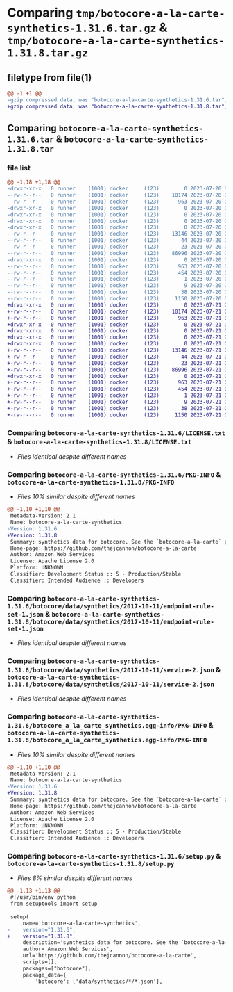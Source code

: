 # Comparing `tmp/botocore-a-la-carte-synthetics-1.31.6.tar.gz` & `tmp/botocore-a-la-carte-synthetics-1.31.8.tar.gz`

## filetype from file(1)

```diff
@@ -1 +1 @@
-gzip compressed data, was "botocore-a-la-carte-synthetics-1.31.6.tar", last modified: Thu Jul 20 01:20:43 2023, max compression
+gzip compressed data, was "botocore-a-la-carte-synthetics-1.31.8.tar", last modified: Fri Jul 21 01:21:54 2023, max compression
```

## Comparing `botocore-a-la-carte-synthetics-1.31.6.tar` & `botocore-a-la-carte-synthetics-1.31.8.tar`

### file list

```diff
@@ -1,18 +1,18 @@
-drwxr-xr-x   0 runner    (1001) docker     (123)        0 2023-07-20 01:20:43.862905 botocore-a-la-carte-synthetics-1.31.6/
--rw-r--r--   0 runner    (1001) docker     (123)    10174 2023-07-20 01:20:43.000000 botocore-a-la-carte-synthetics-1.31.6/LICENSE.txt
--rw-r--r--   0 runner    (1001) docker     (123)      963 2023-07-20 01:20:43.862905 botocore-a-la-carte-synthetics-1.31.6/PKG-INFO
-drwxr-xr-x   0 runner    (1001) docker     (123)        0 2023-07-20 01:20:43.862905 botocore-a-la-carte-synthetics-1.31.6/botocore/
-drwxr-xr-x   0 runner    (1001) docker     (123)        0 2023-07-20 01:20:43.862905 botocore-a-la-carte-synthetics-1.31.6/botocore/data/
-drwxr-xr-x   0 runner    (1001) docker     (123)        0 2023-07-20 01:20:43.862905 botocore-a-la-carte-synthetics-1.31.6/botocore/data/synthetics/
-drwxr-xr-x   0 runner    (1001) docker     (123)        0 2023-07-20 01:20:43.862905 botocore-a-la-carte-synthetics-1.31.6/botocore/data/synthetics/2017-10-11/
--rw-r--r--   0 runner    (1001) docker     (123)    13146 2023-07-20 01:19:55.000000 botocore-a-la-carte-synthetics-1.31.6/botocore/data/synthetics/2017-10-11/endpoint-rule-set-1.json
--rw-r--r--   0 runner    (1001) docker     (123)       44 2023-07-20 01:19:55.000000 botocore-a-la-carte-synthetics-1.31.6/botocore/data/synthetics/2017-10-11/examples-1.json
--rw-r--r--   0 runner    (1001) docker     (123)       23 2023-07-20 01:19:55.000000 botocore-a-la-carte-synthetics-1.31.6/botocore/data/synthetics/2017-10-11/paginators-1.json
--rw-r--r--   0 runner    (1001) docker     (123)    86996 2023-07-20 01:19:55.000000 botocore-a-la-carte-synthetics-1.31.6/botocore/data/synthetics/2017-10-11/service-2.json
-drwxr-xr-x   0 runner    (1001) docker     (123)        0 2023-07-20 01:20:43.862905 botocore-a-la-carte-synthetics-1.31.6/botocore_a_la_carte_synthetics.egg-info/
--rw-r--r--   0 runner    (1001) docker     (123)      963 2023-07-20 01:20:43.000000 botocore-a-la-carte-synthetics-1.31.6/botocore_a_la_carte_synthetics.egg-info/PKG-INFO
--rw-r--r--   0 runner    (1001) docker     (123)      454 2023-07-20 01:20:43.000000 botocore-a-la-carte-synthetics-1.31.6/botocore_a_la_carte_synthetics.egg-info/SOURCES.txt
--rw-r--r--   0 runner    (1001) docker     (123)        1 2023-07-20 01:20:43.000000 botocore-a-la-carte-synthetics-1.31.6/botocore_a_la_carte_synthetics.egg-info/dependency_links.txt
--rw-r--r--   0 runner    (1001) docker     (123)        9 2023-07-20 01:20:43.000000 botocore-a-la-carte-synthetics-1.31.6/botocore_a_la_carte_synthetics.egg-info/top_level.txt
--rw-r--r--   0 runner    (1001) docker     (123)       38 2023-07-20 01:20:43.862905 botocore-a-la-carte-synthetics-1.31.6/setup.cfg
--rw-r--r--   0 runner    (1001) docker     (123)     1150 2023-07-20 01:20:43.000000 botocore-a-la-carte-synthetics-1.31.6/setup.py
+drwxr-xr-x   0 runner    (1001) docker     (123)        0 2023-07-21 01:21:54.339532 botocore-a-la-carte-synthetics-1.31.8/
+-rw-r--r--   0 runner    (1001) docker     (123)    10174 2023-07-21 01:21:54.000000 botocore-a-la-carte-synthetics-1.31.8/LICENSE.txt
+-rw-r--r--   0 runner    (1001) docker     (123)      963 2023-07-21 01:21:54.339532 botocore-a-la-carte-synthetics-1.31.8/PKG-INFO
+drwxr-xr-x   0 runner    (1001) docker     (123)        0 2023-07-21 01:21:54.339532 botocore-a-la-carte-synthetics-1.31.8/botocore/
+drwxr-xr-x   0 runner    (1001) docker     (123)        0 2023-07-21 01:21:54.339532 botocore-a-la-carte-synthetics-1.31.8/botocore/data/
+drwxr-xr-x   0 runner    (1001) docker     (123)        0 2023-07-21 01:21:54.339532 botocore-a-la-carte-synthetics-1.31.8/botocore/data/synthetics/
+drwxr-xr-x   0 runner    (1001) docker     (123)        0 2023-07-21 01:21:54.339532 botocore-a-la-carte-synthetics-1.31.8/botocore/data/synthetics/2017-10-11/
+-rw-r--r--   0 runner    (1001) docker     (123)    13146 2023-07-21 01:21:06.000000 botocore-a-la-carte-synthetics-1.31.8/botocore/data/synthetics/2017-10-11/endpoint-rule-set-1.json
+-rw-r--r--   0 runner    (1001) docker     (123)       44 2023-07-21 01:21:06.000000 botocore-a-la-carte-synthetics-1.31.8/botocore/data/synthetics/2017-10-11/examples-1.json
+-rw-r--r--   0 runner    (1001) docker     (123)       23 2023-07-21 01:21:06.000000 botocore-a-la-carte-synthetics-1.31.8/botocore/data/synthetics/2017-10-11/paginators-1.json
+-rw-r--r--   0 runner    (1001) docker     (123)    86996 2023-07-21 01:21:06.000000 botocore-a-la-carte-synthetics-1.31.8/botocore/data/synthetics/2017-10-11/service-2.json
+drwxr-xr-x   0 runner    (1001) docker     (123)        0 2023-07-21 01:21:54.339532 botocore-a-la-carte-synthetics-1.31.8/botocore_a_la_carte_synthetics.egg-info/
+-rw-r--r--   0 runner    (1001) docker     (123)      963 2023-07-21 01:21:54.000000 botocore-a-la-carte-synthetics-1.31.8/botocore_a_la_carte_synthetics.egg-info/PKG-INFO
+-rw-r--r--   0 runner    (1001) docker     (123)      454 2023-07-21 01:21:54.000000 botocore-a-la-carte-synthetics-1.31.8/botocore_a_la_carte_synthetics.egg-info/SOURCES.txt
+-rw-r--r--   0 runner    (1001) docker     (123)        1 2023-07-21 01:21:54.000000 botocore-a-la-carte-synthetics-1.31.8/botocore_a_la_carte_synthetics.egg-info/dependency_links.txt
+-rw-r--r--   0 runner    (1001) docker     (123)        9 2023-07-21 01:21:54.000000 botocore-a-la-carte-synthetics-1.31.8/botocore_a_la_carte_synthetics.egg-info/top_level.txt
+-rw-r--r--   0 runner    (1001) docker     (123)       38 2023-07-21 01:21:54.339532 botocore-a-la-carte-synthetics-1.31.8/setup.cfg
+-rw-r--r--   0 runner    (1001) docker     (123)     1150 2023-07-21 01:21:54.000000 botocore-a-la-carte-synthetics-1.31.8/setup.py
```

### Comparing `botocore-a-la-carte-synthetics-1.31.6/LICENSE.txt` & `botocore-a-la-carte-synthetics-1.31.8/LICENSE.txt`

 * *Files identical despite different names*

### Comparing `botocore-a-la-carte-synthetics-1.31.6/PKG-INFO` & `botocore-a-la-carte-synthetics-1.31.8/PKG-INFO`

 * *Files 10% similar despite different names*

```diff
@@ -1,10 +1,10 @@
 Metadata-Version: 2.1
 Name: botocore-a-la-carte-synthetics
-Version: 1.31.6
+Version: 1.31.8
 Summary: synthetics data for botocore. See the `botocore-a-la-carte` package for more info.
 Home-page: https://github.com/thejcannon/botocore-a-la-carte
 Author: Amazon Web Services
 License: Apache License 2.0
 Platform: UNKNOWN
 Classifier: Development Status :: 5 - Production/Stable
 Classifier: Intended Audience :: Developers
```

### Comparing `botocore-a-la-carte-synthetics-1.31.6/botocore/data/synthetics/2017-10-11/endpoint-rule-set-1.json` & `botocore-a-la-carte-synthetics-1.31.8/botocore/data/synthetics/2017-10-11/endpoint-rule-set-1.json`

 * *Files identical despite different names*

### Comparing `botocore-a-la-carte-synthetics-1.31.6/botocore/data/synthetics/2017-10-11/service-2.json` & `botocore-a-la-carte-synthetics-1.31.8/botocore/data/synthetics/2017-10-11/service-2.json`

 * *Files identical despite different names*

### Comparing `botocore-a-la-carte-synthetics-1.31.6/botocore_a_la_carte_synthetics.egg-info/PKG-INFO` & `botocore-a-la-carte-synthetics-1.31.8/botocore_a_la_carte_synthetics.egg-info/PKG-INFO`

 * *Files 10% similar despite different names*

```diff
@@ -1,10 +1,10 @@
 Metadata-Version: 2.1
 Name: botocore-a-la-carte-synthetics
-Version: 1.31.6
+Version: 1.31.8
 Summary: synthetics data for botocore. See the `botocore-a-la-carte` package for more info.
 Home-page: https://github.com/thejcannon/botocore-a-la-carte
 Author: Amazon Web Services
 License: Apache License 2.0
 Platform: UNKNOWN
 Classifier: Development Status :: 5 - Production/Stable
 Classifier: Intended Audience :: Developers
```

### Comparing `botocore-a-la-carte-synthetics-1.31.6/setup.py` & `botocore-a-la-carte-synthetics-1.31.8/setup.py`

 * *Files 8% similar despite different names*

```diff
@@ -1,13 +1,13 @@
 #!/usr/bin/env python
 from setuptools import setup
 
 setup(
     name='botocore-a-la-carte-synthetics',
-    version="1.31.6",
+    version="1.31.8",
     description='synthetics data for botocore. See the `botocore-a-la-carte` package for more info.',
     author='Amazon Web Services',
     url='https://github.com/thejcannon/botocore-a-la-carte',
     scripts=[],
     packages=["botocore"],
     package_data={
         'botocore': ['data/synthetics/*/*.json'],
```

